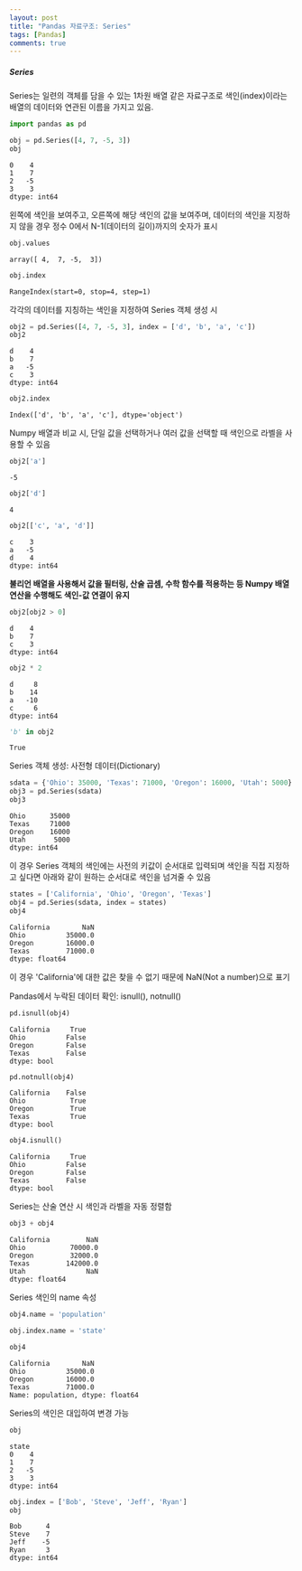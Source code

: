 ```yaml
---
layout: post
title: "Pandas 자료구조: Series"
tags: [Pandas]
comments: true
---
```


##### Series
Series는 일련의 객체를 담을 수 있는 1차원 배열 같은 자료구조로 색인(index)이라는 배열의 데이터와 연관된 이름을 가지고 있음.


```python
import pandas as pd

obj = pd.Series([4, 7, -5, 3])
obj
```




    0    4
    1    7
    2   -5
    3    3
    dtype: int64



왼쪽에 색인을 보여주고, 오른쪽에 해당 색인의 값을 보여주며, 데이터의 색인을 지정하지 않을 경우 정수 0에서 N-1(데이터의 길이)까지의 숫자가 표시


```python
obj.values
```




    array([ 4,  7, -5,  3])




```python
obj.index
```




    RangeIndex(start=0, stop=4, step=1)



각각의 데이터를 지칭하는 색인을 지정하여 Series 객체 생성 시


```python
obj2 = pd.Series([4, 7, -5, 3], index = ['d', 'b', 'a', 'c'])
obj2
```




    d    4
    b    7
    a   -5
    c    3
    dtype: int64




```python
obj2.index
```




    Index(['d', 'b', 'a', 'c'], dtype='object')



Numpy 배열과 비교 시, 단일 값을 선택하거나 여러 값을 선택할 때 색인으로 라벨을 사용할 수 있음


```python
obj2['a']
```




    -5




```python
obj2['d']
```




    4




```python
obj2[['c', 'a', 'd']]
```




    c    3
    a   -5
    d    4
    dtype: int64



**불리언 배열을 사용해서 값을 필터링, 산술 곱셈, 수학 함수를 적용하는 등 Numpy 배열 연산을 수행해도 색인-값 연결이 유지**


```python
obj2[obj2 > 0]
```




    d    4
    b    7
    c    3
    dtype: int64




```python
obj2 * 2
```




    d     8
    b    14
    a   -10
    c     6
    dtype: int64




```python
'b' in obj2
```




    True



Series 객체 생성: 사전형 데이터(Dictionary)


```python
sdata = {'Ohio': 35000, 'Texas': 71000, 'Oregon': 16000, 'Utah': 5000}
obj3 = pd.Series(sdata)
obj3
```




    Ohio      35000
    Texas     71000
    Oregon    16000
    Utah       5000
    dtype: int64



이 경우 Series 객체의 색인에는 사전의 키값이 순서대로 입력되며 색인을 직접 지정하고 싶다면 아래와 같이 원하는 순서대로 색인을 넘겨줄 수 있음


```python
states = ['California', 'Ohio', 'Oregon', 'Texas']
obj4 = pd.Series(sdata, index = states)
obj4
```




    California        NaN
    Ohio          35000.0
    Oregon        16000.0
    Texas         71000.0
    dtype: float64



이 경우 'California'에 대한 값은 찾을 수 없기 때문에 NaN(Not a number)으로 표기

Pandas에서 누락된 데이터 확인: isnull(), notnull()


```python
pd.isnull(obj4)
```




    California     True
    Ohio          False
    Oregon        False
    Texas         False
    dtype: bool




```python
pd.notnull(obj4)
```




    California    False
    Ohio           True
    Oregon         True
    Texas          True
    dtype: bool




```python
obj4.isnull()
```




    California     True
    Ohio          False
    Oregon        False
    Texas         False
    dtype: bool



Series는 산술 연산 시 색인과 라벨을 자동 정렬함


```python
obj3 + obj4
```




    California         NaN
    Ohio           70000.0
    Oregon         32000.0
    Texas         142000.0
    Utah               NaN
    dtype: float64



Series 색인의 name 속성


```python
obj4.name = 'population'
```


```python
obj.index.name = 'state'
```


```python
obj4
```




    California        NaN
    Ohio          35000.0
    Oregon        16000.0
    Texas         71000.0
    Name: population, dtype: float64



Series의 색인은 대입하여 변경 가능


```python
obj
```




    state
    0    4
    1    7
    2   -5
    3    3
    dtype: int64




```python
obj.index = ['Bob', 'Steve', 'Jeff', 'Ryan']
obj
```




    Bob      4
    Steve    7
    Jeff    -5
    Ryan     3
    dtype: int64


